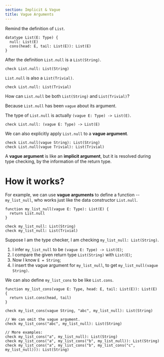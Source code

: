 ```yaml
---
section: Implicit & Vague
title: Vague Arguments
---
```


Remind the definition of `List`.

```cicada
datatype List(E: Type) {
  null: List(E)
  cons(head: E, tail: List(E)): List(E)
}
```

After the definition `List.null` is a `List(String)`.

```cicada
check List.null: List(String)
```

`List.null` is also a `List(Trivial)`.

```cicada
check List.null: List(Trivial)
```

How can `List.null` be both `List(String)` and `List(Trivial)`?

Because `List.null` has been `vague` about its argument.

The type of `List.null` is actually `(vague E: Type) -> List(E)`.

```cicada
check List.null: (vague E: Type) -> List(E)
```

We can also explicitly apply `List.null` to a **vague argument**.

```cicada
check List.null(vague String): List(String)
check List.null(vague Trivial): List(Trivial)
```

A **vague argument** is like an **implicit argument**,
but it is resolved during type checking,
by the information of the return type.

# How it works?

For example,
we can use **vague arguments**
to define a function -- `my_list_null`,
who works just like the data constructor `List.null`.

```cicada
function my_list_null(vague E: Type): List(E) {
  return List.null
}

check my_list_null: List(String)
check my_list_null: List(Trivial)
```

Suppose I am the type checker, I am checking `my_list_null: List(String)`.

1. I infer `my_list_null` to be `(vague E: Type) -> List(E)`;
2. I compare the given return type `List(String)` with `List(E)`;
3. Now I know `E = String`;
4. I insert the vague argument for `my_list_null`, to get `my_list_null(vague String)`.

We can also define `my_list_cons` to be like `List.cons`.

```cicada
function my_list_cons(vague E: Type, head: E, tail: List(E)): List(E) {
  return List.cons(head, tail)
}

check my_list_cons(vague String, "abc", my_list_null): List(String)

// We can omit the vague argument.
check my_list_cons("abc", my_list_null): List(String)

// More examples:
check my_list_cons("a", my_list_null): List(String)
check my_list_cons("a", my_list_cons("b", my_list_null)): List(String)
check my_list_cons("a", my_list_cons("b", my_list_cons("c", my_list_null))): List(String)
```
